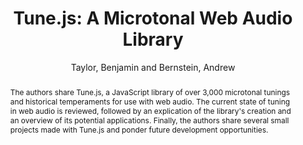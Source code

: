 --- 
title: "Tune.js: A Microtonal Web Audio Library" 
abstract: "The authors share Tune.js, a JavaScript library of over 3,000 microtonal tunings and historical temperaments for use with web audio. The current state of tuning in web audio is reviewed, followed by an explication of the library's creation and an overview of its potential applications. Finally, the authors share several small projects made with Tune.js and ponder future development opportunities." 
address: "Atlanta, Georgia" 
author: "Taylor, Benjamin and Bernstein, Andrew"
webAuthor: "Christian Baumann, Johanna Friederike, Jan-Torsten Milde" 
booktitle: "Proceedings of the International Web Audio Conference" 
editor: "Freeman, Jason and Lerch, Alexander and Paradis, Matthew" 
month: "Proceedings of the International Web Audio Conference"
pages: "1-4" 
publisher: "Georgia Tech" 
series: "WAC '18"
track: "Paper"  
year: "2016" 
id: "2016_27" 
tags: year2016
media: https://smartech.gatech.edu/bitstream/handle/1853/54580/lightningtalks-day2_videostream.html?sequence=8&isAllowed=y 
pdflink: /_data/papers/pdf/2016/2016_27.pdf
ISSN: 2663-5844
---